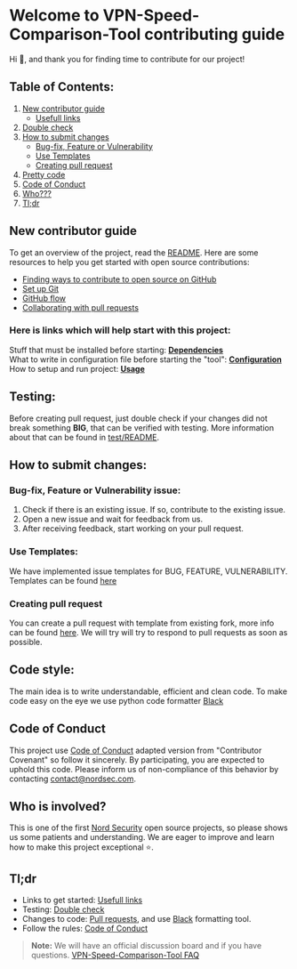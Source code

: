 # Welcome to VPN-Speed-Comparison-Tool contributing guide

Hi :wave:, and thank you for finding time to contribute for our project!

## Table of Contents:
1. [New contributor guide](#new-contributor-guide)
    * [Usefull links](#here-is-links-which-will-help-start-with-this-project)
2. [Double check](#testing)
3. [How to submit changes](#how-to-submit-changes)
    * [Bug-fix, Feature or Vulnerability](#bug-fix-feature-or-vulnerability-issue)
    * [Use Templates](#use-templates)
    * [Creating pull request](#creating-pull-request)
4. [Pretty code](#code-style)
5. [Code of Conduct](#code-of-conduct)
6. [Who???](#who-is-involved)
7. [Tl;dr](#tldr)

## New contributor guide
To get an overview of the project, read the [README](README.md).
Here are some resources to help you get started with open source contributions:
- [Finding ways to contribute to open source on GitHub](https://docs.github.com/en/get-started/exploring-projects-on-github/finding-ways-to-contribute-to-open-source-on-github)
- [Set up Git](https://docs.github.com/en/get-started/quickstart/set-up-git)
- [GitHub flow](https://docs.github.com/en/get-started/quickstart/github-flow)
- [Collaborating with pull requests](https://docs.github.com/en/github/collaborating-with-pull-requests)

### Here is links which will help start with this project:
Stuff that must be installed before starting: [**Dependencies**](https://github.com/NordSecurity/VPN-Speed-Comparison-Tool#dependencies)  
What to write in configuration file before starting the "tool": [**Configuration**](https://github.com/NordSecurity/VPN-Speed-Comparison-Tool#configuration)  
How to setup and run project: [**Usage**](https://github.com/NordSecurity/VPN-Speed-Comparison-Tool#usage)  
 
## Testing:
Before creating pull request, just double check if your changes did not break something **BIG**, that can be verified with testing. More information about that can be found in [test/README](https://github.com/NordSecurity/VPN-Speed-Comparison-Tool/tree/main/test/README.md).

## How to submit changes:
### Bug-fix, Feature or Vulnerability issue: 
1. Check if there is an existing issue. If so, contribute to the existing issue.
2. Open a new issue and wait for feedback from us.
3. After receiving feedback, start working on your pull request.

### Use Templates: 
We have implemented issue templates for BUG, FEATURE, VULNERABILITY. Templates can be found [here](https://github.com/NordSecurity/VPN-Speed-Comparison-Tool/tree/main/.github/ISSUE_TEMPLATE/)

### Creating pull request
You can create a pull request with template from existing fork, more info can be found [here](https://docs.github.com/en/pull-requests/collaborating-with-pull-requests/proposing-changes-to-your-work-with-pull-requests/creating-a-pull-request-from-a-fork). We will try will try to respond to pull requests as soon as possible.

## Code style: 
The main idea is to write understandable, efficient and clean code. To make code easy on the eye we use python code formatter [Black](https://pypi.org/project/black/)

## Code of Conduct 
This project use [Code of Conduct](CODE_OF_CONDUCT.md) adapted version from "Contributor Covenant" so follow it sincerely. By participating, you are expected to uphold this code. Please inform us of non-compliance of this behavior by contacting contact@nordsec.com.

## Who is involved?
 This is one of the first [Nord Security](https://nordsecurity.com/) open source projects, so please shows us some patients and understanding. We are eager to improve and learn how to make this project exceptional :star:.

## Tl;dr
* Links to get started: [Usefull links](#here-is-links-which-will-help-start-with-this-project)
* Testing: [Double check](#testing)
* Changes to code: [Pull requests](#how-to-submit-changes), and use [Black](https://pypi.org/project/black/) formatting tool.
* Follow the rules: [Code of Conduct](#code-of-conduct)
> **Note:** We will have an official discussion board and if you have questions. [VPN-Speed-Comparison-Tool FAQ](https://github.com/NordSecurity/VPN-Speed-Comparison-Tool/discussions)
